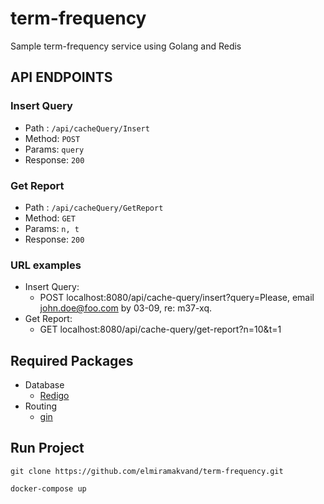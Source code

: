 # term-frequency
Sample term-frequency service using Golang and Redis

## API ENDPOINTS

### Insert Query
- Path : `/api/cacheQuery/Insert`
- Method: `POST`
- Params: `query`
- Response: `200`

### Get Report
- Path : `/api/cacheQuery/GetReport`
- Method: `GET`
- Params: `n, t`
- Response: `200`

### URL examples
* Insert Query:
    * POST   localhost:8080/api/cache-query/insert?query=Please, email john.doe@foo.com by 03-09, re: m37-xq.
* Get Report:
    * GET    localhost:8080/api/cache-query/get-report?n=10&t=1

## Required Packages
- Database
    * [Redigo](https://github.com/gomodule/redigo)
- Routing
    * [gin](https://github.com/gin-gonic/gin)

## Run Project

```
git clone https://github.com/elmiramakvand/term-frequency.git

docker-compose up
```
